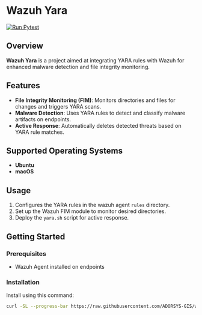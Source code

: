 # Wazuh Yara
[![Run Pytest](https://github.com/ADORSYS-GIS/wazuh-yara/actions/workflows/yara-test.yml/badge.svg)](https://github.com/ADORSYS-GIS/wazuh-yara/actions/workflows/yara-test.yml)


## Overview
**Wazuh Yara** is a project aimed at integrating YARA rules with Wazuh for enhanced malware detection and file integrity monitoring.

## Features
- **File Integrity Monitoring (FIM)**: Monitors directories and files for changes and triggers YARA scans.
- **Malware Detection**: Uses YARA rules to detect and classify malware artifacts on endpoints.
- **Active Response**: Automatically deletes detected threats based on YARA rule matches.

## Supported Operating Systems
- **Ubuntu**
- **macOS**

## Usage
1. Configures the YARA rules in the wazuh agent `rules` directory.
2. Set up the Wazuh FIM module to monitor desired directories.
3. Deploy the `yara.sh` script for active response.

## Getting Started
### Prerequisites
- Wazuh Agent installed on endpoints


### Installation
Install using this command:
   ```bash
   curl -SL --progress-bar https://raw.githubusercontent.com/ADORSYS-GIS/wazuh-yara/main/scripts/install.sh | sh
   ```
